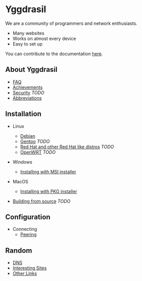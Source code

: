 # Yggdrasil

We are a community of programmers and network enthusiasts.
- Many websites
- Works on almost every device
- Easy to set up

You can contribute to the documentation [here](https://github.com/Octonet45/docs).

## About Yggdrasil
- [FAQ](faq.md)
- [Achievements](achievements.md)
- [Security](security.md) *TODO*
- [Abbreviations](abbreviations.md)

## Installation
- Linux
  - [Debian](installation/debian.md)
  - [Gentoo](installation/gentoo.md) *TODO*
  - [Red Hat and other Red Hat like distros](installation/red_hat.md) *TODO*
  - [OpenWRT](installation/openwrt.md) *TODO*
- Windows
  - [Installing with MSI installer](installation/windows.md)
- MacOS
  - [Installing with PKG installer](installation/macos.md)

- [Building from source](installation/source.md) *TODO*

## Configuration
- Connecting
  - [Peering](configuration/peering.md)

## Random
- [DNS](random/dns.md)
- [Interesting Sites](random/sites.md)
- [Other Links](random/links.md)
